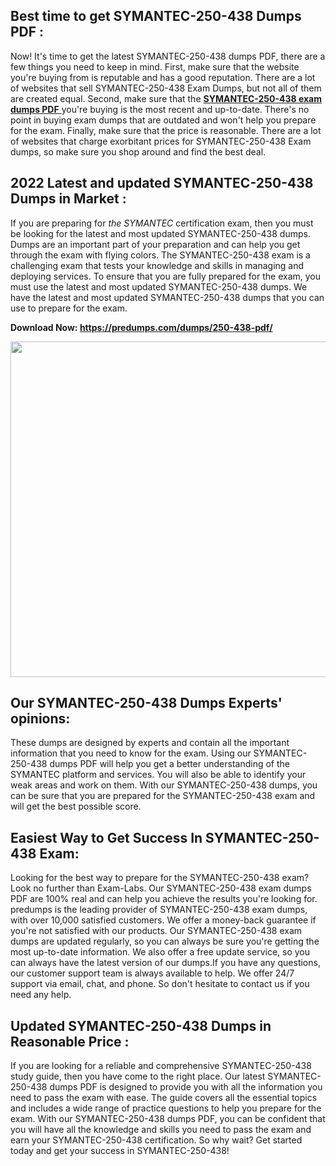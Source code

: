 <h2>Best time to get SYMANTEC-250-438 Dumps PDF :</h2>
<p>Now! It's time to get the latest SYMANTEC-250-438 dumps PDF, there are a few things you need to keep in mind. First, make sure that the website you're buying from is reputable and has a good reputation. There are a lot of websites that sell SYMANTEC-250-438 Exam Dumps, but not all of them are created equal. Second, make sure that the <a href="https://predumps.com/dumps/250-438-pdf/"><strong>SYMANTEC-250-438 exam dumps PDF</strong> </a>you're buying is the most recent and up-to-date. There's no point in buying exam dumps that are outdated and won't help you prepare for the exam. Finally, make sure that the price is reasonable. There are a lot of websites that charge exorbitant prices for SYMANTEC-250-438 Exam dumps, so make sure you shop around and find the best deal.</p>
<h2>2022 Latest and updated SYMANTEC-250-438 Dumps in Market :</h2>
<p>If you are preparing for <em>the SYMANTEC </em>certification exam, then you must be looking for the latest and most updated SYMANTEC-250-438 dumps. Dumps are an important part of your preparation and can help you get through the exam with flying colors. The SYMANTEC-250-438 exam is a challenging exam that tests your knowledge and skills in managing and deploying services. To ensure that you are fully prepared for the exam, you must use the latest and most updated SYMANTEC-250-438 dumps. We have the latest and most updated SYMANTEC-250-438 dumps that you can use to prepare for the exam.</p>
<p><strong>Download Now:&nbsp;<a href="https://predumps.com/dumps/250-438-pdf/">https://predumps.com/dumps/250-438-pdf/</a></strong></p>
<p><strong><img src="https://i.ibb.co/m0K1qY8/predumps.png" alt="" width="640" height="537" /></strong></p>
<h2>Our SYMANTEC-250-438 Dumps Experts' opinions:</h2>
<p>These dumps are designed by experts and contain all the important information that you need to know for the exam. Using our SYMANTEC-250-438 dumps PDF will help you get a better understanding of the SYMANTEC platform and services. You will also be able to identify your weak areas and work on them. With our SYMANTEC-250-438 dumps, you can be sure that you are prepared for the SYMANTEC-250-438 exam and will get the best possible score.</p>
<h2>Easiest Way to Get Success In SYMANTEC-250-438 Exam:</h2>
<p>Looking for the best way to prepare for the SYMANTEC-250-438 exam? Look no further than Exam-Labs. Our SYMANTEC-250-438 exam dumps PDF are 100% real and can help you achieve the results you're looking for. predumps is the leading provider of SYMANTEC-250-438 exam dumps, with over 10,000 satisfied customers. We offer a money-back guarantee if you're not satisfied with our products. Our SYMANTEC-250-438 exam dumps are updated regularly, so you can always be sure you're getting the most up-to-date information. We also offer a free update service, so you can always have the latest version of our dumps.If you have any questions, our customer support team is always available to help. We offer 24/7 support via email, chat, and phone. So don't hesitate to contact us if you need any help.</p>
<h2>Updated SYMANTEC-250-438 Dumps in Reasonable Price :</h2>
<p>If you are looking for a reliable and comprehensive SYMANTEC-250-438 study guide, then you have come to the right place. Our latest SYMANTEC-250-438 dumps PDF is designed to provide you with all the information you need to pass the exam with ease. The guide covers all the essential topics and includes a wide range of practice questions to help you prepare for the exam. With our SYMANTEC-250-438 dumps PDF, you can be confident that you will have all the knowledge and skills you need to pass the exam and earn your SYMANTEC-250-438 certification. So why wait? Get started today and get your success in SYMANTEC-250-438!</p>
<p>&nbsp;</p>
<p>&nbsp;</p>
